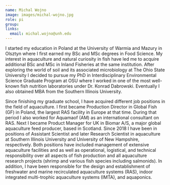 ```yaml
---
name: Michal Wojno
image: images/michal-wojno.jpg
role: pi
group: 
links:
  email: michal.wojno@unh.edu
---
```


I started my education in Poland at the University of Warmia and Mazury in Olsztyn where I first earned my BSc and MSc degrees in Food Science. My interest in aquaculture and natural curiosity in fish have led me to acquire additional BSc and MSc in Inland Fisheries at the same institution. After exploring the world of soil and its associated microbiology at The Ohio State University I decided to pursue my PhD in Interdisciplinary Environmental Science Graduate Program at OSU where I worked in one of the most well-known fish nutrition laboratories under Dr. Konrad Dabrowski. Eventually I also obtained MBA from the Southern Illinois University.

Since finishing my graduate school, I have acquired different job positions in the field of aquaculture. I first became Production Director in Global Fish (GF) in Poland, the largest RAS facility in Europe at that time. During that period I also worked for Aquamaof (AM) as an international consultant on RAS. Next I became Product Manager for UK in Biomar A/S, a major global aquaculture feed producer, based in Scotland. Since 2018 I have been in positions of Assistant Scientist and later Research Scientist in aquaculture at Southern Illinois University and University of New Hampshire, respectively. Both positions have included management of extensive aquaculture facilities and as well as operational, logistical, and technical responsibility over all aspects of fish production and all aquaculture research projects (shrimp and various fish species including salmonids). In addition, I have been responsible for the design and establishment of freshwater and marine recirculated aquaculture systems (RAS), indoor integrated multi-trophic aquaculture systems (IMTA), and aquaponics.
